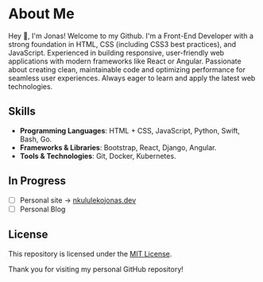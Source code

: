 # About Me

Hey 👋, I'm Jonas! Welcome to my Github. I'm a Front-End Developer with a strong foundation in HTML, CSS (including CSS3 best practices), and JavaScript. Experienced in building responsive, user-friendly web applications with modern frameworks like React or Angular. Passionate about creating clean, maintainable code and optimizing performance for seamless user experiences. Always eager to learn and apply the latest web technologies.

## Skills

- **Programming Languages**: HTML + CSS, JavaScript, Python, Swift, Bash, Go.
- **Frameworks & Libraries**: Bootstrap, React, Django, Angular.
- **Tools & Technologies**: Git, Docker, Kubernetes.

## In Progress
- [ ] Personal site -> [nkululekojonas.dev](https://www.nkululekojonas.dev)
- [ ] Personal Blog 

## License

This repository is licensed under the [MIT License](LICENSE).

Thank you for visiting my personal GitHub repository!
